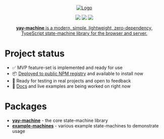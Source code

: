 <p align="center">
  <a href="https://maurice.github.io/yay-machine/"><img src="https://github.com/user-attachments/assets/03dd78c1-4396-42c4-a32c-aaa7c927f09e" alt="Logo"></a>
</p>

<p align="center">
<a href="https://github.com/maurice/yay-machine/actions/workflows/build.yml" title="build"><img src="https://github.com/maurice/yay-machine/workflows/build/badge.svg"/></a>
<a href="https://www.npmjs.com/package/yay-machine" title="NPM"><img src="https://img.shields.io/npm/v/yay-machine"/></a>
<img src="https://img.shields.io/coverallsCoverage/github/maurice/yay-machine"/>
</p>

<p align="center">
<a href="https://maurice.github.io/yay-machine/"><strong>yay-machine</strong> is a modern, simple, lightweight, zero-dependency, TypeScript state-machine library for the browser and server.</a>
</p>

# Project status

* ✅ MVP feature-set is implemented and ready for use
* 📦 [Deployed to public NPM registry](https://www.npmjs.com/package/yay-machine) and available to install now
* 📢 Ready for testing in real projects and open to feedback
* 🚧 [Docs](https://maurice.github.io/yay-machine/) and live examples are being worked on right now

# Packages

- [**yay-machine**](https://github.com/maurice/yay-machine/tree/main/packages/yay-machine) - the core state-machine library
- [**example-machines**](https://github.com/maurice/yay-machine/tree/main/packages/example-machines) - various example state-machines to demonstrate usage
